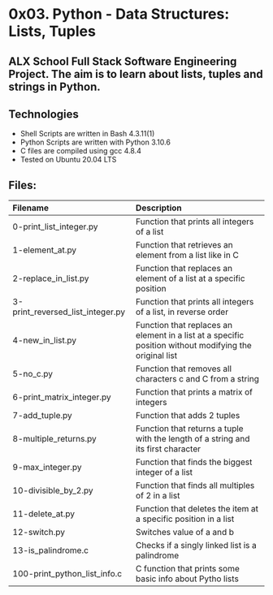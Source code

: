 # 0x03. Python - Data Structures: Lists, Tuples
## ALX School Full Stack Software Engineering Project. The aim is to learn about lists, tuples and strings in Python.

## Technologies
* Shell Scripts are written in Bash 4.3.11(1)
* Python Scripts are written with Python 3.10.6
* C files are compiled using gcc 4.8.4
* Tested on Ubuntu 20.04 LTS
## Files:
| Filename|	Description|
|:--------|:-----------|
|0-print_list_integer.py|	Function that prints all integers of a list|
|1-element_at.py|	Function that retrieves an element from a list like in C|
|2-replace_in_list.py|	Function that replaces an element of a list at a specific position|
|3-print_reversed_list_integer.py|	Function that prints all integers of a list, in reverse order|
|4-new_in_list.py|	Function that replaces an element in a list at a specific position without modifying the original list|
|5-no_c.py|	Function that removes all characters c and C from a string|
|6-print_matrix_integer.py|	Function that prints a matrix of integers|
|7-add_tuple.py|	Function that adds 2 tuples|
|8-multiple_returns.py|	Function that returns a tuple with the length of a string and its first character|
|9-max_integer.py|	Function that finds the biggest integer of a list|
|10-divisible_by_2.py|	Function that finds all multiples of 2 in a list|
|11-delete_at.py|	Function that deletes the item at a specific position in a list|
|12-switch.py|	Switches value of a and b|
|13-is_palindrome.c|	Checks if a singly linked list is a palindrome|
|100-print_python_list_info.c|	C function that prints some basic info about Pytho lists|
